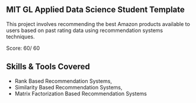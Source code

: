 ## MIT GL Applied Data Science Student Template

This project involves recommending the best Amazon products available to users based on past rating data using recommendation systems techniques. 

Score: 60/ 60

## Skills & Tools Covered
* Rank Based Recommendation Systems, 
* Similarity Based Recommendation Systems, 
* Matrix Factorization Based Recommendation Systems
